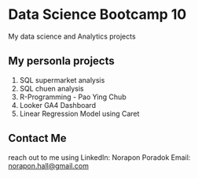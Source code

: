 # Data Science Bootcamp 10
My data science and Analytics projects

## My personla projects

1. SQL supermarket analysis
2. SQL chuen analysis
3. R-Programming - Pao Ying Chub
4. Looker GA4 Dashboard
5. Linear Regression Model using Caret

## Contact Me
reach out to me using 
LinkedIn: Norapon Poradok
Email: norapon.hall@gmail.com
